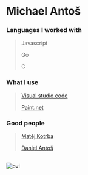 # Michael Antoš

### Languages I worked with
> Javascript
>
> Go
>
> C

### What I use
> <a href="https://code.visualstudio.com">Visual studio code</a>
>
> <a href="https://www.getpaint.net">Paint.net</a>

### Good people
> <a href="https://www.github.com/matej-kotrba">Matěj Kotrba </a>
>
> <a href="https://www.github.com/it-2001">Daniel Antoš</a>

<br>

<img src="https://github-readme-stats.vercel.app/api/top-langs?username=antosmichael07&show_icons=true&locale=en&layout=compact&theme=dark" alt="ovi" />
